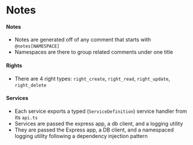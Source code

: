 # Notes

#### Notes
- Notes are generated off of any comment that starts with `@notes[NAMESPACE]`
- Namespaces are there to group related comments under one title

#### Rights
- There are 4 right types: `right_create`, `right_read`, `right_update`, `right_delete`

#### Services
- Each service exports a typed (`ServiceDefinition`) service handler from its `api.ts`
- Services are passed the express app, a db client, and a logging utility
- They are passed the Express app, a DB client, and a namespaced logging utility following a dependency injection pattern

